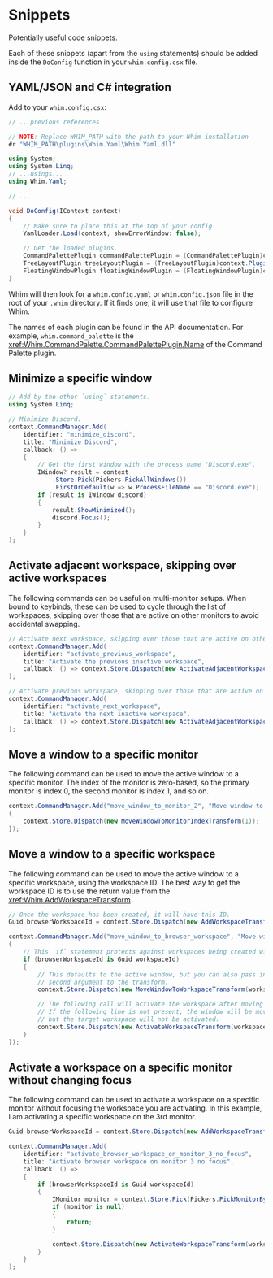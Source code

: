 # Snippets

Potentially useful code snippets.

Each of these snippets (apart from the `using` statements) should be added inside the `DoConfig` function in your `whim.config.csx` file.

## YAML/JSON and C# integration

Add to your `whim.config.csx`:

```csharp
// ...previous references

// NOTE: Replace WHIM_PATH with the path to your Whim installation
#r "WHIM_PATH\plugins\Whim.Yaml\Whim.Yaml.dll"

using System;
using System.Linq;
// ...usings...
using Whim.Yaml;

// ...

void DoConfig(IContext context)
{
    // Make sure to place this at the top of your config
    YamlLoader.Load(context, showErrorWindow: false);

    // Get the loaded plugins.
    CommandPalettePlugin commandPalettePlugin = (CommandPalettePlugin)context.PluginManager.LoadedPlugins.First(p => p.Name == "whim.command_palette");
    TreeLayoutPlugin treeLayoutPlugin = (TreeLayoutPlugin)context.PluginManager.LoadedPlugins.First(p => p.Name == "whim.tree_layout");
    FloatingWindowPlugin floatingWindowPlugin = (FloatingWindowPlugin)context.PluginManager.LoadedPlugins.First(p => p.Name == "whim.floating_window");
}
```

Whim will then look for a `whim.config.yaml` or `whim.config.json` file in the root of your `.whim` directory. If it finds one, it will use that file to configure Whim.

The names of each plugin can be found in the API documentation. For example, `whim.command_palette` is the <xref:Whim.CommandPalette.CommandPalettePlugin.Name> of the Command Palette plugin.

## Minimize a specific window

```csharp
// Add by the other `using` statements.
using System.Linq;

// Minimize Discord.
context.CommandManager.Add(
    identifier: "minimize_discord",
    title: "Minimize Discord",
    callback: () =>
    {
        // Get the first window with the process name "Discord.exe".
        IWindow? result = context
            .Store.Pick(Pickers.PickAllWindows())
            .FirstOrDefault(w => w.ProcessFileName == "Discord.exe");
        if (result is IWindow discord)
        {
            result.ShowMinimized();
            discord.Focus();
        }
    }
);
```

## Activate adjacent workspace, skipping over active workspaces

The following commands can be useful on multi-monitor setups. When bound to keybinds, these can be used to cycle through the list of workspaces, skipping over those that are active on other monitors to avoid accidental swapping.

```csharp
// Activate next workspace, skipping over those that are active on other monitors
context.CommandManager.Add(
    identifier: "activate_previous_workspace",
    title: "Activate the previous inactive workspace",
    callback: () => context.Store.Dispatch(new ActivateAdjacentWorkspaceTransform(Reverse: true, SkipActive: true))
);

// Activate previous workspace, skipping over those that are active on other monitors
context.CommandManager.Add(
    identifier: "activate_next_workspace",
    title: "Activate the next inactive workspace",
    callback: () => context.Store.Dispatch(new ActivateAdjacentWorkspaceTransform(SkipActive: true))
);
```

## Move a window to a specific monitor

The following command can be used to move the active window to a specific monitor. The index of the monitor is zero-based, so the primary monitor is index 0, the second monitor is index 1, and so on.

```csharp
context.CommandManager.Add("move_window_to_monitor_2", "Move window to monitor 2", () =>
{
    context.Store.Dispatch(new MoveWindowToMonitorIndexTransform(1));
});
```

## Move a window to a specific workspace

The following command can be used to move the active window to a specific workspace, using the workspace ID. The best way to get the workspace ID is to use the return value from the <xref:Whim.AddWorkspaceTransform>.

```csharp
// Once the workspace has been created, it will have this ID.
Guid browserWorkspaceId = context.Store.Dispatch(new AddWorkspaceTransform("Browser")).Value;

context.CommandManager.Add("move_window_to_browser_workspace", "Move window to browser workspace", () =>
{
    // This `if` statement protects against workspaces being created with no layout engines.
    if (browserWorkspaceId is Guid workspaceId)
    {
        // This defaults to the active window, but you can also pass in a specific window as the
        // second argument to the transform.
        context.Store.Dispatch(new MoveWindowToWorkspaceTransform(workspaceId));

        // The following call will activate the workspace after moving the window.
        // If the following line is not present, the window will be moved to the target workspace,
        // but the target workspace will not be activated.
        context.Store.Dispatch(new ActivateWorkspaceTransform(workspaceId));
    }
});
```

## Activate a workspace on a specific monitor without changing focus

The following command can be used to activate a workspace on a specific monitor without focusing the workspace you are activating. In this example, I am activating a specific workspace on the 3rd monitor.

```csharp
Guid browserWorkspaceId = context.Store.Dispatch(new AddWorkspaceTransform("Browser")).Value;

context.CommandManager.Add(
    identifier: "activate_browser_workspace_on_monitor_3_no_focus",
    title: "Activate browser workspace on monitor 3 no focus",
    callback: () =>
    {
        if (browserWorkspaceId is Guid workspaceId)
        {
            IMonitor monitor = context.Store.Pick(Pickers.PickMonitorByIndex(2)).Value;
            if (monitor is null)
            {
                return;
            }

            context.Store.Dispatch(new ActivateWorkspaceTransform(workspaceId, monitor.Handle, FocusWorkspaceWindow: false));
        }
    }
);
```
